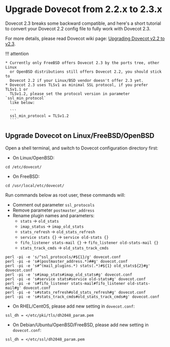 # Upgrade Dovecot from 2.2.x to 2.3.x

Dovecot 2.3 breaks some backward compatible, and here's a short tutorial to
convert your Dovecot 2.2 config file to fully work with Dovecot 2.3.

For more details, please read Dovecot wiki page: [Upgrading Dovecot v2.2 to v2.3](https://wiki2.dovecot.org/Upgrading/2.3).

!!! attention

    * Currently only FreeBSD offers Dovecot 2.3 by the ports tree, other Linux
      or OpenBSD distributions still offers Dovecot 2.2, you should stick to
      Dovecot 2.2 if your Linux/BSD vendor doesn't offer 2.3 yet.
    * Dovecot 2.3 uses TLSv1 as minimal SSL protocol, if you prefer TLSv1.1 or
      TLSv1.2, please set the protocol version in parameter `ssl_min_protocol`
      like below:

      ```
      ssl_min_protocol = TLSv1.2
      ```

## Upgrade Dovecot on Linux/FreeBSD/OpenBSD

Open a shell terminal, and switch to Dovecot configuration directory first:

* On Linux/OpenBSD:
```
cd /etc/dovecot/
```

* On FreeBSD:

```
cd /usr/local/etc/dovecot/
```

Run commands below as root user, these commands will:

* Comment out parameter `ssl_protocols`
* Remove parameter `postmaster_address`
* Rename plugin names and parameters:
    * `stats` -> `old_stats`
    * `imap_status` -> `imap_old_stats`
    * `stats_refresh` -> `old_stats_refresh`
    * `service stats {}` -> `service old-stats {}`
    * `fifo_listener stats-mail {}` -> `fifo_listener old-stats-mail {}`
    * `stats_track_cmds` -> `old_stats_track_cmds`

```
perl -pi -e 's/^ssl_protocols/#${1}/g' dovecot.conf
perl -pi -e 's#(postmaster_address.*)##g' dovecot.conf
perl -pi -e 's#^(mail_plugins.*) stats(.*)#${1} old_stats${2}#g' dovecot.conf
perl -pi -e 's#imap_stats#imap_old_stats#g' dovecot.conf
perl -pi -e 's#service stats#service old-stats#g' dovecot.conf
perl -pi -e 's#fifo_listener stats-mail#fifo_listener old-stats-mail#g' dovecot.conf
perl -pi -e 's#stats_refresh#old_stats_refresh#g' dovecot.conf
perl -pi -e 's#stats_track_cmds#old_stats_track_cmds#g' dovecot.conf
```

* On RHEL/CentOS, please add new setting in `dovecot.conf`:

```
ssl_dh = </etc/pki/tls/dh2048_param.pem
```

* On Debian/Ubuntu/OpenBSD/FreeBSD, please add new setting in `dovecot.conf`:

```
ssl_dh = </etc/ssl/dh2048_param.pem
```
